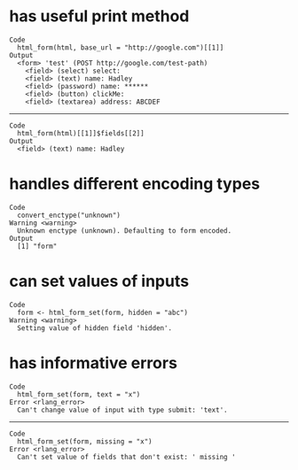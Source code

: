 # has useful print method

    Code
      html_form(html, base_url = "http://google.com")[[1]]
    Output
      <form> 'test' (POST http://google.com/test-path)
        <field> (select) select: 
        <field> (text) name: Hadley
        <field> (password) name: ******
        <field> (button) clickMe: 
        <field> (textarea) address: ABCDEF

---

    Code
      html_form(html)[[1]]$fields[[2]]
    Output
      <field> (text) name: Hadley

# handles different encoding types

    Code
      convert_enctype("unknown")
    Warning <warning>
      Unknown enctype (unknown). Defaulting to form encoded.
    Output
      [1] "form"

# can set values of inputs

    Code
      form <- html_form_set(form, hidden = "abc")
    Warning <warning>
      Setting value of hidden field 'hidden'.

# has informative errors

    Code
      html_form_set(form, text = "x")
    Error <rlang_error>
      Can't change value of input with type submit: 'text'.

---

    Code
      html_form_set(form, missing = "x")
    Error <rlang_error>
      Can't set value of fields that don't exist: ' missing '

